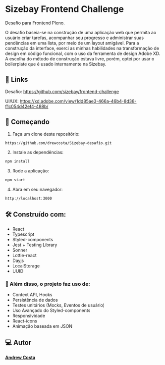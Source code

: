 # Sizebay Frontend Challenge
Desafio para Frontend Pleno. 

O desafio baseia-se na construção de uma aplicação web que permita ao usuário criar tarefas, acompanhar seu progresso e administrar suas pendências em uma lista, por meio de um layout amigável.
Para a construção da interface, exerci as minhas habilidades na transformação de design em código funcional, com o uso da ferramenta de design Adobe XD. A escolha do método de construção estava livre, porém, optei por usar o boilerplate que é usado internamente na Sizebay.

## 🔗 Links
Desafio: https://github.com/sizebay/frontend-challenge

UI/UX: https://xd.adobe.com/view/1dd85ae3-466a-46b4-8d38-f1c054d42ef4-488b/

## 🚀 Começando

1. Faça um clone deste repositório:
```bash
https://github.com/drewcosta/Sizebay-desafio.git
```
2. Instale as dependências:
```bash
npm install
```
3. Rode a aplicação:
```bash
npm start
```
4. Abra em seu navegador:
```bash
http://localhost:3000
```

## 🛠️ Construído com:
- React
- Typescript
- Styled-components
- Jest + Testing Library
- Sonner
- Lottie-react
- Dayjs
- LocalStorage
- UUID

### 🔧 Além disso, o projeto faz uso de:
- Context API, Hooks
- Persistência de dados
- Testes unitários (Mocks, Eventos de usuário)
- Uso Avançado do Styled-components
- Responsividade
- React-icons
- Animação baseada em JSON

## 💻 Autor
#### [Andrew Costa](https://www.linkedin.com/in/andrew-costa-8849aa24a/)
